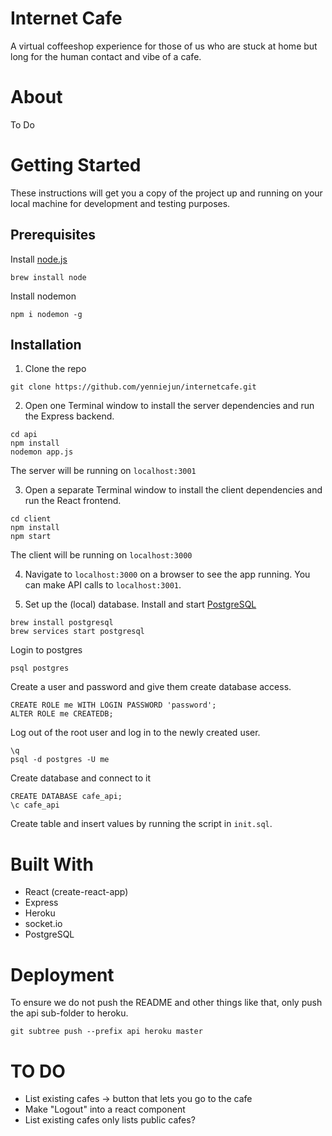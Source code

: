 # Internet Cafe
A virtual coffeeshop experience for those of us who are stuck at home but long for the human contact and vibe of a cafe.

# About
To Do

# Getting Started

These instructions will get you a copy of the project up and running on your local machine for development and testing purposes.

## Prerequisites

Install [node.js](https://nodejs.org/en/download/package-manager)
```
brew install node
```

Install nodemon
```
npm i nodemon -g
```

## Installation


1. Clone the repo
```
git clone https://github.com/yenniejun/internetcafe.git
```

2. Open one Terminal window to install the server dependencies and run the Express backend. 

```
cd api
npm install
nodemon app.js
```

The server will be running on `localhost:3001`

3. Open a separate Terminal window to install the client dependencies and run the React frontend.
```
cd client
npm install
npm start
```

The client will be running on `localhost:3000`

4. Navigate to `localhost:3000` on a browser to see the app running. You can make API calls to `localhost:3001`.

5. Set up the (local) database. Install and start [PostgreSQL](https://www.postgresql.org/download/)
```
brew install postgresql
brew services start postgresql
```

Login to postgres
```
psql postgres
```

Create a user and password and give them create database access.

```
CREATE ROLE me WITH LOGIN PASSWORD 'password';
ALTER ROLE me CREATEDB;
```

Log out of the root user and log in to the newly created user.

```
\q
psql -d postgres -U me
```

Create database and connect to it
```
CREATE DATABASE cafe_api;
\c cafe_api
```

Create table and insert values by running the script in `init.sql`.


# Built With
* React (create-react-app)
* Express
* Heroku
* socket.io
* PostgreSQL


# Deployment
To ensure we do not push the README and other things like that, only push the api sub-folder to heroku.
```
git subtree push --prefix api heroku master   
```


# TO DO
* List existing cafes -> button that lets you go to the cafe
* Make "Logout" into a react component
* List existing cafes only lists public cafes?
